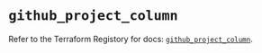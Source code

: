 # `github_project_column`

Refer to the Terraform Registory for docs: [`github_project_column`](https://registry.terraform.io/providers/integrations/github/5.37.0/docs/resources/project_column).
